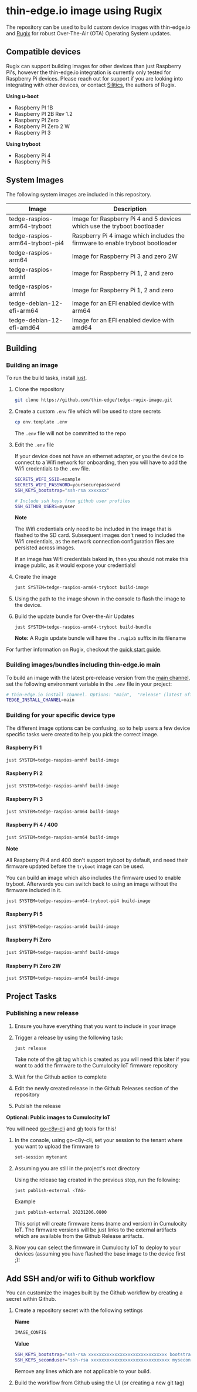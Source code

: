 # thin-edge.io image using Rugix

The repository can be used to build custom device images with thin-edge.io and [Rugix](https://oss.silitics.com/rugix/) for robust Over-The-Air (OTA) Operating System updates.

## Compatible devices

Rugix can support building images for other devices than just Raspberry Pi's, however the thin-edge.io integration is currently only tested for Raspberry Pi devices. Please reach out for support if you are looking into integrating with other devices, or contact [Silitics](https://oss.silitics.com/rugix/commercial-support), the authors of Rugix.

**Using u-boot**

* Raspberry PI 1B
* Raspberry PI 2B Rev 1.2
* Raspberry PI Zero
* Raspberry PI Zero 2 W
* Raspberry PI 3

**Using tryboot**

* Raspberry Pi 4
* Raspberry Pi 5


## System Images

The following system images are included in this repository.

|Image|Description|
|-------|-----------|
|tedge-raspios-arm64-tryboot|Image for Raspberry Pi 4 and 5 devices which use the tryboot bootloader|
|tedge-raspios-arm64-tryboot-pi4|Raspberry Pi 4 image which includes the firmware to enable tryboot bootloader|
|tedge-raspios-arm64|Image for Raspberry Pi 3 and zero 2W|
|tedge-raspios-armhf|Image for Raspberry Pi 1, 2 and zero|
|tedge-raspios-armhf|Image for Raspberry Pi 1, 2 and zero|
|tedge-debian-12-efi-arm64|Image for an EFI enabled device with arm64|
|tedge-debian-12-efi-amd64|Image for an EFI enabled device with amd64|

## Building

### Building an image

To run the build tasks, install [just](https://just.systems/man/en/chapter_5.html).

1. Clone the repository

    ```sh
    git clone https://github.com/thin-edge/tedge-rugix-image.git
    ```

2. Create a custom `.env` file which will be used to store secrets

    ```sh
    cp env.template .env
    ```

    The `.env` file will not be committed to the repo

3. Edit the `.env` file

    If your device does not have an ethernet adapter, or you the device to connect to a Wifi network for onboarding, then you will have to add the Wifi credentials to the `.env` file.

    ```sh
    SECRETS_WIFI_SSID=example
    SECRETS_WIFI_PASSWORD=yoursecurepassword
    SSH_KEYS_bootstrap="ssh-rsa xxxxxxx"

    # Include ssh keys from github user profiles
    SSH_GITHUB_USERS=myuser
    ```

    **Note**

    The Wifi credentials only need to be included in the image that is flashed to the SD card. Subsequent images don't need to included the Wifi credentials, as the network connection configuration files are persisted across images.

    If an image has Wifi credentials baked in, then you should not make this image public, as it would expose your credentials! 

4. Create the image

    ```sh
    just SYSTEM=tedge-raspios-arm64-tryboot build-image
    ```

5. Using the path to the image shown in the console to flash the image to the device.

6. Build the update bundle for Over-the-Air Updates

    ```
    just SYSTEM=tedge-raspios-arm64-tryboot build-bundle
    ```

    **Note:** A Rugix update bundle will have the `.rugixb` suffix in its filename

For further information on Rugix, checkout the [quick start guide](https://oss.silitics.com/rugix/docs/getting-started).


### Building images/bundles including thin-edge.io main

To build an image with the latest pre-release version from the [main channel](https://thin-edge.github.io/thin-edge.io/contribute/package-hosting/#pre-releases), set the following environment variable in the `.env` file in your project:

```sh
# thin-edge.io install channel. Options: "main",  "release" (latest official release)
TEDGE_INSTALL_CHANNEL=main
```

### Building for your specific device type

The different image options can be confusing, so to help users a few device specific tasks were created to help you pick the correct image.

#### Raspberry Pi 1

```sh
just SYSTEM=tedge-raspios-armhf build-image
```

#### Raspberry Pi 2

```sh
just SYSTEM=tedge-raspios-armhf build-image
```

#### Raspberry Pi 3

```sh
just SYSTEM=tedge-raspios-arm64 build-image
```

#### Raspberry Pi 4 / 400

```sh
just SYSTEM=tedge-raspios-arm64 build-image
```

**Note**

All Raspberry Pi 4 and 400 don't support tryboot by default, and need their firmware updated before the `tryboot` image can be used.

You can build an image which also includes the firmware used to enable tryboot. Afterwards you can switch back to using an image without the firmware included in it.

```sh
just SYSTEM=tedge-raspios-arm64-tryboot-pi4 build-image
```

#### Raspberry Pi 5

```sh
just SYSTEM=tedge-raspios-arm64 build-image
```

#### Raspberry Pi Zero

```sh
just SYSTEM=tedge-raspios-armhf build-image
```

#### Raspberry Pi Zero 2W

```sh
just SYSTEM=tedge-raspios-arm64 build-image
```

## Project Tasks

### Publishing a new release

1. Ensure you have everything that you want to include in your image

2. Trigger a release by using the following task:

    ```
    just release
    ```

    Take note of the git tag which is created as you will need this later if you want to add the firmware to the Cumulocity IoT firmware repository

3. Wait for the Github action to complete

4. Edit the newly created release in the Github Releases section of the repository

5. Publish the release

**Optional: Public images to Cumulocity IoT**

You will need [go-c8y-cli](https://goc8ycli.netlify.app/) and [gh](https://cli.github.com/) tools for this!

1. In the console, using go-c8y-cli, set your session to the tenant where you want to upload the firmware to

    ```sh
    set-session mytenant
    ```

2. Assuming you are still in the project's root directory

    Using the release tag created in the previous step, run the following:

    ```sh
    just publish-external <TAG>
    ```

    Example

    ```sh
    just publish-external 20231206.0800
    ```

    This script will create firmware items (name and version) in Cumulocity IoT. The firmware versions will be just links to the external artifacts which are available from the Github Release artifacts.

3. Now you can select the firmware in Cumulocity IoT to deploy to your devices (assuming you have flashed the base image to the device first ;)!

## Add SSH and/or wifi to Github workflow

You can customize the images built by the Github workflow by creating a secret within Github.

1. Create a repository secret with the following settings

    **Name**
    
    ```sh
    IMAGE_CONFIG
    ```

    **Value**

    ```sh
    SSH_KEYS_bootstrap="ssh-rsa xxxxxxxxxxxxxxxxxxxxxxxxxxxxxx bootstrap"
    SSH_KEYS_seconduser="ssh-rsa xxxxxxxxxxxxxxxxxxxxxxxxxxxxxx myseconduser"
    ```

    Remove any lines which are not applicable to your build.

2. Build the workflow from Github using the UI (or creating a new git tag)
